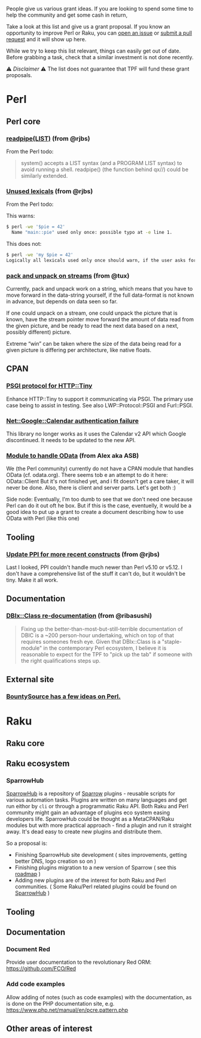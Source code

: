 People give us various grant ideas. If you are looking to spend some time to help the community and get some cash in return, 

Take a look at this list and give us a grant proposal. If you know an opportunity to improve Perl or Raku, you can [open an issue](https://github.com/tpf/grants-perlfoundation-org/issues) or [submit a pull request](https://github.com/tpf/grants-perlfoundation-org/pulls) and it will show up here.

While we try to keep this list relevant, things can easily get out of date. Before grabbing a task, check that a similar investment is not done recently.

⚠️ *Disclaimer* ⚠️ The list does not guarantee that TPF will fund these grant proposals.

# Perl

## Perl core

### [readpipe(LIST)](https://rjbs.manxome.org/rubric/entry/1964) (from @rjbs)

From the Perl todo:

> system() accepts a LIST syntax (and a PROGRAM LIST syntax) to avoid running a shell. readpipe() (the function behind qx//) could be similarly extended.


### [Unused lexicals](https://rjbs.manxome.org/rubric/entry/1964) (from @rjbs)

From the Perl todo:

This warns:

```bash
$ perl -we '$pie = 42'
  Name "main::pie" used only once: possible typo at -e line 1.
```

This does not:

```bash
$ perl -we 'my $pie = 42'
Logically all lexicals used only once should warn, if the user asks for warnings. An unworked RT ticket (#5087) has been open for eleven years for this discrepancy.
```

### [pack and unpack on streams](http://blogs.perl.org/users/makoto_nozaki/2015/07/grant-idea---pack-and-unpack-on-streams.html) (from @tux)

Currently, pack and unpack work on a string, which means that you have to move forward in the data-string yourself, if the full data-format is not known in advance, but depends on data seen so far.

If one could unpack on a stream, one could unpack the picture that is known, have the stream pointer move forward the amount of data read from the given picture, and be ready to read the next data based on a next, possibly different) picture.

Extreme “win” can be taken where the size of the data being read for a given picture is differing per architecture, like native floats.

## CPAN

### [PSGI protocol for HTTP::Tiny](https://perl-foundation-outreach.github.io/gsoc-2020-ideas/perl/HTTP-Tiny-PSGI.html)

Enhance HTTP::Tiny to support it communicating via PSGI. The primary use case being to assist in testing. See also LWP::Protocol::PSGI and Furl::PSGI.

### [Net::Google::Calendar authentication failure](https://rt.cpan.org/Public/Bug/Display.html?id=100421)

This library no longer works as it uses the Calendar v2 API which Google discontinued. It needs to be updated to the new API.

### [Module to handle OData](http://blogs.perl.org/users/makoto_nozaki/2015/07/grant-idea---odata.html) (from Alex aka ASB)

We (the Perl community) currently do not have a CPAN module that handles OData (cf. odata.org). There seems tob e an attempt to do it here: OData::Client But it's not finished yet, and i fit doesn't get a care taker, it will never be done. Also, there is client and server parts. Let's get both :)

Side node: Eventually, I'm too dumb to see that we don't need one because Perl can do it out oft he box. But if this is the case, eventuelly, it would be a good idea to put up a grant to create a document describing how to use OData with Perl (like this one)

## Tooling
### [Update PPI for more recent constructs](https://rjbs.manxome.org/rubric/entry/1964) (from @rjbs)

Last I looked, PPI couldn't handle much newer than Perl v5.10 or v5.12. I don't have a comprehensive list of the stuff it can't do, but it wouldn't be tiny. Make it all work.

## Documentation
### [DBIx::Class re-documentation](http://blogs.perl.org/users/makoto_nozaki/2015/07/grant-idea---dbixclass-re-documentation.html) (from @ribasushi)

> Fixing up the better-than-most-but-still-terrible documentation of DBIC is a ~200 person-hour undertaking, which on top of that requires someones fresh eye. Given that DBIx::Class is a "staple-module" in the contemporary Perl ecosystem, I believe it is reasonable to expect for the TPF to "pick up the tab" if someone with the right qualifications steps up.

## External site

### [BountySource has a few ideas on Perl.](https://www.bountysource.com/teams/perl/issues)

# Raku

## Raku core

## Raku ecosystem

### SparrowHub

[SparrowHub](http://repo.westus.cloudapp.azure.com/hub) is a repository of [Sparrow](https://github.com/melezhik/Sparrow6  ) plugins - reusable scripts for various automation tasks. Plugins are written on many languages and get run eithor by `cli` or through a programmatic Raku API. Both Raku and Perl community might gain an advantage of plugins eco system easing developers life. SparrowHub could be thought as a MetaCPAN/Raku modules but with more practical approach - find a plugin and run it straight away. It's dead easy to create new plugins and distribute them. 

So a proposal is:

* Finishing SparrowHub site development ( sites improvements, getting better DNS, logo creation so on )
* Finishing plugins migration to a new version of Sparrow ( see this [roadmap](https://github.com/melezhik/Sparrow6/blob/master/Roadmap.md#medium-priority) )
* Adding new plugins are of the interest for both Raku and Perl communities. ( Some Raku/Perl related plugins could be found on [SparrowHub](http://repo.westus.cloudapp.azure.com/hub/search?q=perl+%7C%7C+Perl+%7C%7C+Raku+%7C%7C+raku+%7C%7C+cpm+%7C%7C+cpan+%7C%7C+zef+) )



## Tooling

## Documentation

### Document Red

Provide user documentation to the revolutionary Red ORM: https://github.com/FCO/Red

### Add code examples

Allow adding of notes (such as code examples) with the documentation, as is done on the PHP documentation site, e.g. https://www.php.net/manual/en/pcre.pattern.php

## Other areas of interest
